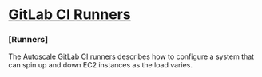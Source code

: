 [GitLab CI Runners]
===================

### [Runners]

The [Autoscale GitLab CI runners][aws-autoscale] describes how to configure
a system that can spin up and down EC2 instances as the load varies.



[GitLab CI Runners]: https://docs.gitlab.com/ee/ci/runners/README.html
[aws-autoscale]: https://substrakthealth.com/news/gitlab-ci-cost-savings/
